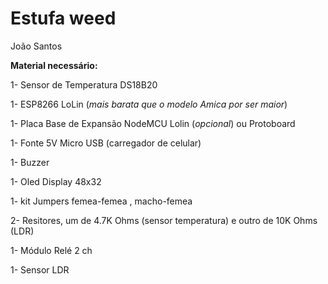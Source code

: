 #  Estufa weed

João Santos


**Material necessário:**

1- Sensor de Temperatura DS18B20

1- ESP8266 LoLin (_mais barata que o modelo Amica por ser maior_)

1- Placa Base de Expansão NodeMCU Lolin (_opcional_) ou Protoboard

1- Fonte 5V Micro USB (carregador de celular)

1- Buzzer

1- Oled Display 48x32

1- kit Jumpers femea-femea , macho-femea

2- Resitores, um de 4.7K Ohms (sensor temperatura) e outro de 10K Ohms (LDR)

1- Módulo Relé 2 ch

1- Sensor LDR
